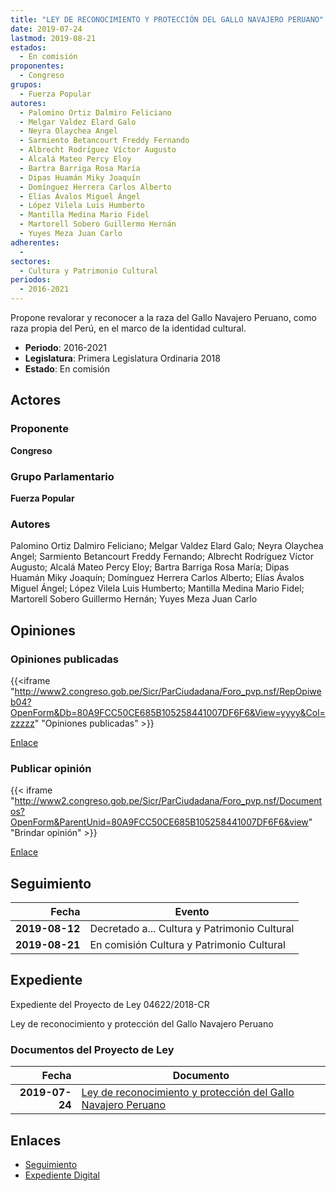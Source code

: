 ```yaml
---
title: "LEY DE RECONOCIMIENTO Y PROTECCIÓN DEL GALLO NAVAJERO PERUANO"
date: 2019-07-24
lastmod: 2019-08-21
estados: 
  - En comisión
proponentes: 
  - Congreso
grupos: 
  - Fuerza Popular
autores: 
  - Palomino Ortiz Dalmiro Feliciano
  - Melgar Valdez Elard Galo
  - Neyra Olaychea Angel
  - Sarmiento Betancourt Freddy Fernando
  - Albrecht Rodríguez Víctor Augusto
  - Alcalá Mateo Percy Eloy
  - Bartra Barriga Rosa María
  - Dipas Huamán Miky Joaquín
  - Domínguez Herrera Carlos Alberto
  - Elías Ávalos Miguel Ángel
  - López Vilela Luis Humberto
  - Mantilla Medina Mario Fidel
  - Martorell Sobero Guillermo Hernán
  - Yuyes Meza Juan Carlo
adherentes: 
  - 
sectores: 
  - Cultura y Patrimonio Cultural
periodos: 
  - 2016-2021
---
```


Propone revalorar y reconocer a la raza del Gallo Navajero Peruano, como raza propia del Perú, en el marco de la identidad cultural.

- **Periodo**: 2016-2021
- **Legislatura**: Primera Legislatura Ordinaria 2018
- **Estado**: En comisión

## Actores

### Proponente

**Congreso**

### Grupo Parlamentario

**Fuerza Popular**

### Autores

Palomino Ortiz Dalmiro Feliciano; Melgar Valdez Elard Galo; Neyra Olaychea Angel; Sarmiento Betancourt Freddy Fernando; Albrecht Rodríguez Víctor Augusto; Alcalá Mateo Percy Eloy; Bartra Barriga Rosa María; Dipas Huamán Miky Joaquín; Domínguez Herrera Carlos Alberto; Elías Ávalos Miguel Ángel; López Vilela Luis Humberto; Mantilla Medina Mario Fidel; Martorell Sobero Guillermo Hernán; Yuyes Meza Juan Carlo


## Opiniones

### Opiniones publicadas

{{<iframe "http://www2.congreso.gob.pe/Sicr/ParCiudadana/Foro_pvp.nsf/RepOpiweb04?OpenForm&Db=80A9FCC50CE685B105258441007DF6F6&View=yyyy&Col=zzzzz" "Opiniones publicadas" >}}

[Enlace](http://www2.congreso.gob.pe/Sicr/ParCiudadana/Foro_pvp.nsf/RepOpiweb04?OpenForm&Db=80A9FCC50CE685B105258441007DF6F6&View=yyyy&Col=zzzzz)
### Publicar opinión

{{< iframe "http://www2.congreso.gob.pe/Sicr/ParCiudadana/Foro_pvp.nsf/Documentos?OpenForm&ParentUnid=80A9FCC50CE685B105258441007DF6F6&view" "Brindar opinión" >}}

[Enlace](http://www2.congreso.gob.pe/Sicr/ParCiudadana/Foro_pvp.nsf/Documentos?OpenForm&ParentUnid=80A9FCC50CE685B105258441007DF6F6&view)

## Seguimiento

| Fecha | Evento |
|------:|--------|
| **2019-08-12** | Decretado a... Cultura y Patrimonio Cultural|
| **2019-08-21** | En comisión Cultura y Patrimonio Cultural|


## Expediente

Expediente del Proyecto de Ley 04622/2018-CR

Ley de reconocimiento y protección del Gallo Navajero Peruano


### Documentos del Proyecto de Ley

| Fecha | Documento |
|------:|--------|
| **2019-07-24** | [Ley de reconocimiento y protección del Gallo Navajero Peruano](http://www.leyes.congreso.gob.pe/Documentos/2016_2021/Proyectos_de_Ley_y_de_Resoluciones_Legislativas/PL0462220190724..pdf) |

## Enlaces 

- [Seguimiento](http://www2.congreso.gob.pe/Sicr/TraDocEstProc/CLProLey2016.nsf/f7fff46988ca05b1052578e100829cc7/655f4495d86a0c59052584420003603b?OpenDocument)
- [Expediente Digital](http://www2.congreso.gob.pe/Sicr/TraDocEstProc/CLProLey2016.nsf/f7fff46988ca05b1052578e100829cc7/655f4495d86a0c59052584420003603b?OpenDocument&Click=05257FB7005EB655.eb71d0cf91d8294e05256cdf006b5706/$Body/0.1C6C)
